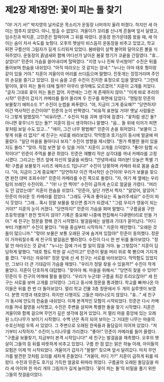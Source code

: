 # 제2장 제1장면: 꽃이 피는 돌 찾기

"야! 거기 서!"
박지영의 날카로운 목소리가 운동장 너머까지 울려 퍼졌다. 하지만 세 아이는 멈추지 않았다. 아니, 멈출 수 없었다. 겨울이가 꼬리를 신나게 흔들며 앞서 달렸고, 임수진과 박지훈, 고민준은 헐떡이며 그 뒤를 따랐다.
운동장 한가운데쯤 왔을 때, 세 아이는 숨이 차서 속도를 늦췄다. 오후의 햇살이 비스듬히 운동장을 비추고 있었고, 학교 뒤편 구름산의 그림자가 길게 드리워져 있었다. 봄바람이 살짝 불어와 달아오른 볼을 식혀주었다. 운동장의 흙냄새와 함께 어디선가 날아온 봄꽃 향기가 코끝을 간질였다.
"휴... 살았다!" 민준이 가슴을 쓸어내리며 헐떡였다. "지영 누나 진짜 무서웠어!"
수진은 뒤를 돌아보며 한숨을 내쉬었다. "아직 따라오는 것 같지는 않네."
"누나는 아마 태호 형이랑 같이 있을 거야." 지훈이 겨울이의 머리를 쓰다듬으며 말했다. 진돗개는 낑낑거리며 주인의 손길을 즐기고 있었다.
잠시 숨을 고른 수진이 진지한 표정으로 입을 열었다.
"그런데 말이야, 꽃이 피는 돌이 대체 뭘까? 아무리 생각해도 모르겠어."
지훈이 고개를 저었다. "글자 그대로 꽃이 피는 돌은 없어. 자연에는 그런 게 존재하지 않아."
"이게 바로 추리의 시작!" 민준이 갑자기 카메라를 들어 올리며 두 친구를 화면에 담았다. "명탐정 민준의 보물찾기 에피소드 1!"
수진이 눈썹을 찌푸렸다. "야, 지금이 그게 중요해?"
"당연하지! 이건 역사적인 순간이야!" 민준의 눈이 반짝였다. "비유적 표현일 거야! 옛날 사람들은 다 그렇게 말했잖아."
"비유라면..." 수진이 턱을 괴며 생각에 잠겼다. "꽃처럼 생긴 돌? 아니면 꽃무늬가 있는 돌?"
지훈이 잠시 생각하더니 말했다. "음... 돌 위에 이끼가 피면 꽃처럼 보일 수도 있고..."
"에이, 그건 너무 평범해!" 민준이 손을 휘저었다. "보물이 그렇게 쉬울 리 없지!"
세 친구는 서로를 바라보았다. 막막함과 호기심이 동시에 얼굴에 떠올랐다.
"일단 마을을 돌아다녀 보자." 수진이 방향을 제시했다. "뭔가 특별한 돌이 있을지도 몰라."
"맞아. 직접 보면 알 수 있을 거야." 지훈이 고개를 끄덕였다.
"좋아! 탐험 시작이다!" 민준이 주먹을 불끈 쥐었다.
민준은 재빨리 작은 삼각대를 꺼내 카메라를 고정시켰다. 그리고는 렌즈 앞에 자신의 얼굴을 비췄다.
"안녕하세요 여러분! 오늘은 특별 기획! 구름골 보물찾기 시리즈 에피소드 1입니다!"
수진이 당황하며 카메라 뒤로 몸을 숨겼다. "야, 지금이 그게 중요해?"
"당연하지! 이건 역사적인 순간이야! 우리가 보물을 찾으면 완전 대박 조회수야!"
민준이 카메라를 수진 쪽으로 돌렸다. "자, 여기 제 옆에는 우리 팀의 브레인 수진이와..."
"야! 나 안 찍어!" 수진이 급하게 손으로 얼굴을 가렸다. "머리도 안 감았는데!"
지훈이 한숨을 쉬었다. "민준아, 일단 가면서 찍자."
"알았어, 알았어." 민준이 아쉬운 듯 카메라를 접었다. "그래도 구독과 좋아요는 꼭 눌러주세요!"
수진이 피식 웃었다. "그래... 혹시 정말 보물을 찾으면 증거가 되겠네."
"그럼 우리가 영웅이 되는 거야?" 지훈의 눈이 커졌다.
"당연하지!" 민준이 가슴을 펴며 말했다. "'구름골을 구한 초등학생들'! 완전 멋지지 않아? 기록은 중요해! 나중에 편집해서 다큐멘터리로 만들 거야."
세 친구는 정문을 향해 걷기 시작했다. 발걸음에는 설렘과 기대가 묻어났다.
"어디부터 가볼까?" 수진이 물었다.
"마을 중심부터 시작하자." 지훈이 제안했다. "오래된 것들이 많으니까."
"맞아! 보물은 보통 오래된 곳에 숨겨져 있잖아!" 민준이 동의했다.
정문이 가까워질수록 세 친구의 발걸음은 빨라졌다. 수진이 다시 한 번 뒤를 돌아보았다.
"정말 안 따라오는 것 같네."
"누나는 집에 가서 할 일이 많을 거야. 늘 그렇잖아." 지훈이 담담하게 말했다.
"태호 형도 학원 갈 시간이고!" 민준이 팔을 머리 위로 쭉 뻗으며 기지개를 켰다. "우리는 자유야!"
정문 앞에 선 세 친구는 서로를 바라보았다. 막막함도 있었지만, 그보다 더 큰 기대감이 가슴을 채웠다.
"우리가 정말 찾을 수 있을까?" 수진이 작게 물었다.
지훈이 단호하게 대답했다. "찾아야 해. 마을을 위해서."
"당연히 찾을 수 있어!" 민준이 두 친구의 어깨에 팔을 둘렀다. "우리가 누군데! 구름골 최강 트리오잖아!"
세 친구는 서로를 보며 고개를 끄덕였다. 그리고 동시에 정문을 통과했다.
학교를 빠져나온 아이들은 뒤를 한 번 더 돌아보았다. 멀리 학교 건물 3층 창문에서 두 개의 실루엣이 보였다. 분명 지영과 태호였다. 하지만 다행히도 그들은 따라나오지 않았다.
"휴..." 세 친구가 동시에 안도의 한숨을 내쉬었다.
이제 본격적인 모험이 시작되었다. 민준은 다시 카메라를 꺼내 촬영을 시작했고, 수진은 주변을 살피며 특별한 돌을 찾기 시작했다. 지훈은 겨울이와 함께 걸으며 무언가 깊은 생각에 잠겨 있었다. 
저 멀리 마을 중앙에 있는 오래된 느티나무가 보이기 시작했다. 수백 년은 족히 되어 보이는 그 거대한 나무는 마을의 수호신처럼 우뚝 서 있었다. 그 주변으로 오래된 한옥들과 돌담길이 이어져 있었다.
"저기부터 시작하자." 수진이 느티나무를 가리켰다.
"좋아!" 민준이 카메라를 들어 올렸다. "구름골 보물찾기, 지금부터 본격 시작입니다!"
세 친구는 발걸음을 재촉했다. 오후의 햇살이 그들의 등 뒤를 따뜻하게 비추고 있었다. 구름 한 점 없는 맑은 하늘 아래, 아이들의 모험은 이제 막 시작되었다.
겨울이가 갑자기 "왈왈!" 짖으며 앞서 달려갔다. 마치 무언가를 발견한 것처럼 꼬리를 세차게 흔들었다.
"겨울아, 어디 가?" 지훈이 급하게 뒤를 따랐다.
수진과 민준도 호기심 가득한 얼굴로 뒤따라 뛰었다. 구름골의 오래된 돌담길을 따라 세 아이와 한 마리 개의 그림자가 길게 늘어졌다. 
'꽃이 피는 돌'의 비밀을 풀기 위한 그들의 첫걸음이었다.